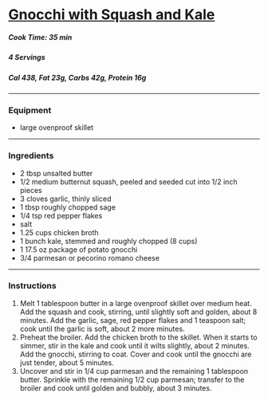 # [Gnocchi with Squash and Kale](https://www.foodnetwork.com/recipes/food-network-kitchen/gnocchi-with-squash-and-kale-recipe-1973760) 

##### Cook Time: 35 min 
##### 4 Servings  
##### Cal 438, Fat 23g, Carbs 42g, Protein 16g
------------------------- 
### Equipment 
* large ovenproof skillet
-----------------------------
### Ingredients
* 2 tbsp unsalted butter
* 1/2 medium butternut squash, peeled and seeded cut into 1/2 inch pieces 
* 3 cloves garlic, thinly sliced 
* 1 tbsp roughly chopped sage 
* 1/4 tsp red pepper flakes 
* salt 
* 1.25 cups chicken broth 
* 1 bunch kale, stemmed and roughly chopped (8 cups) 
* 1 17.5 oz package of potato gnocchi 
* 3/4 parmesan or pecorino romano cheese  
-------------------------- 
### Instructions 
1. Melt 1 tablespoon butter in a large ovenproof skillet over medium heat. Add the squash and cook, stirring, until slightly soft and golden, about 8 minutes. Add the garlic, sage, red pepper flakes and 1 teaspoon salt; cook until the garlic is soft, about 2 more minutes. 
2. Preheat the broiler. Add the chicken broth to the skillet. When it starts to simmer, stir in the kale and cook until it wilts slightly, about 2 minutes. Add the gnocchi, stirring to coat. Cover and cook until the gnocchi are just tender, about 5 minutes.  
3. Uncover and stir in 1/4 cup parmesan and the remaining 1 tablespoon butter. Sprinkle with the remaining 1/2 cup parmesan; transfer to the broiler and cook until golden and bubbly, about 3 minutes.

